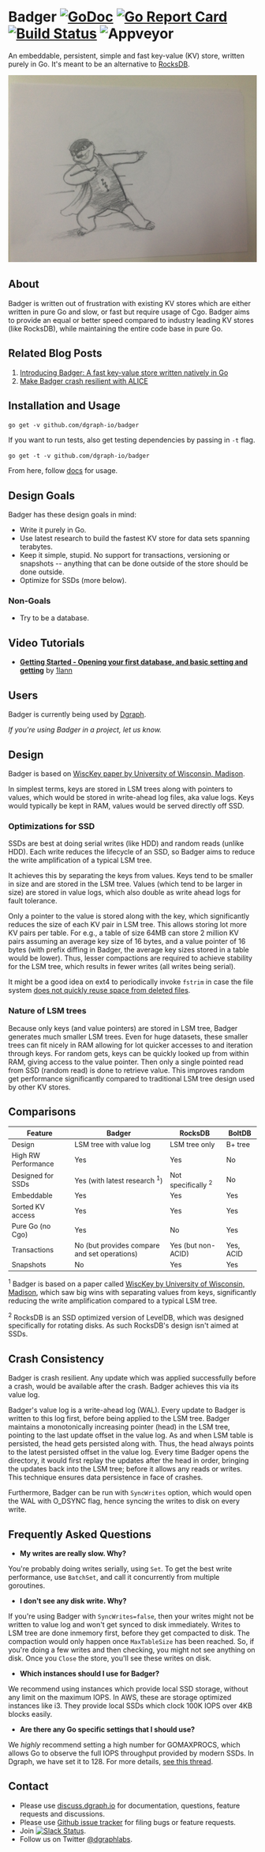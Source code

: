 # Badger [![GoDoc](https://godoc.org/github.com/dgraph-io/badger?status.svg)](https://godoc.org/github.com/dgraph-io/badger) [![Go Report Card](https://goreportcard.com/badge/github.com/dgraph-io/badger)](https://goreportcard.com/report/github.com/dgraph-io/badger) [![Build Status](https://travis-ci.org/dgraph-io/badger.svg?branch=master)](https://travis-ci.org/dgraph-io/badger) ![Appveyor](https://ci.appveyor.com/api/projects/status/github/dgraph-io/badger?branch=master&svg=true)

An embeddable, persistent, simple and fast key-value (KV) store, written purely in Go. It's meant to be an alternative to [RocksDB](https://github.com/facebook/rocksdb).

![Badger sketch](/images/sketch.jpg)

## About

Badger is written out of frustration with existing KV stores which are either written in pure Go and slow, or fast but require usage of Cgo.
Badger aims to provide an equal or better speed compared to industry leading KV stores (like RocksDB), while maintaining the entire code base in pure Go.

## Related Blog Posts

1. [Introducing Badger: A fast key-value store written natively in Go](https://open.dgraph.io/post/badger/)
2. [Make Badger crash resilient with ALICE](https://blog.dgraph.io/post/alice/)

## Installation and Usage

`go get -v github.com/dgraph-io/badger`

If you want to run tests, also get testing dependencies by passing in `-t` flag.

`go get -t -v github.com/dgraph-io/badger`

From here, follow [docs](https://godoc.org/github.com/dgraph-io/badger) for usage.

## Design Goals

Badger has these design goals in mind:

- Write it purely in Go.
- Use latest research to build the fastest KV store for data sets spanning terabytes.
- Keep it simple, stupid. No support for transactions, versioning or snapshots -- anything that can be done outside of the store should be done outside.
- Optimize for SSDs (more below).

### Non-Goals

- Try to be a database.

## Video Tutorials

- **[Getting Started - Opening your first database, and basic setting and getting](https://www.youtube.com/watch?v=XBKq39caRZ8)** by [1lann](https://github.com/1lann)

## Users

Badger is currently being used by [Dgraph](https://github.com/dgraph-io/dgraph).

*If you're using Badger in a project, let us know.*

## Design

Badger is based on [WiscKey paper by University of Wisconsin, Madison](https://www.usenix.org/system/files/conference/fast16/fast16-papers-lu.pdf).

In simplest terms, keys are stored in LSM trees along with pointers to values, which would be stored in write-ahead log files, aka value logs.
Keys would typically be kept in RAM, values would be served directly off SSD.

### Optimizations for SSD

SSDs are best at doing serial writes (like HDD) and random reads (unlike HDD).
Each write reduces the lifecycle of an SSD, so Badger aims to reduce the write amplification of a typical LSM tree.

It achieves this by separating the keys from values. Keys tend to be smaller in size and are stored in the LSM tree.
Values (which tend to be larger in size) are stored in value logs, which also double as write ahead logs for fault tolerance.

Only a pointer to the value is stored along with the key, which significantly reduces the size of each KV pair in LSM tree.
This allows storing lot more KV pairs per table. For e.g., a table of size 64MB can store 2 million KV pairs assuming an average key size of 16 bytes, and a value pointer of 16 bytes (with prefix diffing in Badger, the average key sizes stored in a table would be lower).
Thus, lesser compactions are required to achieve stability for the LSM tree, which results in fewer writes (all writes being serial).

It might be a good idea on ext4 to periodically invoke `fstrim` in case the file system [does not quickly reuse space from deleted files](http://www.ogris.de/blkalloc/).

### Nature of LSM trees

Because only keys (and value pointers) are stored in LSM tree, Badger generates much smaller LSM trees.
Even for huge datasets, these smaller trees can fit nicely in RAM allowing for lot quicker accesses to and iteration through keys.
For random gets, keys can be quickly looked up from within RAM, giving access to the value pointer.
Then only a single pointed read from SSD (random read) is done to retrieve value.
This improves random get performance significantly compared to traditional LSM tree design used by other KV stores.

## Comparisons

| Feature             | Badger                                       | RocksDB                       | BoltDB    |
| -------             | ------                                       | -------                       | ------    |
| Design              | LSM tree with value log                      | LSM tree only                 | B+ tree   |
| High RW Performance | Yes                                          | Yes                           | No        |
| Designed for SSDs   | Yes (with latest research <sup>1</sup>)      | Not specifically <sup>2</sup> | No        |
| Embeddable          | Yes                                          | Yes                           | Yes       |
| Sorted KV access    | Yes                                          | Yes                           | Yes       |
| Pure Go (no Cgo)    | Yes                                          | No                            | Yes       |
| Transactions        | No (but provides compare and set operations) | Yes (but non-ACID)            | Yes, ACID |
| Snapshots           | No                                           | Yes                           | Yes       |

<sup>1</sup> Badger is based on a paper called [WiscKey by University of Wisconsin, Madison](https://www.usenix.org/system/files/conference/fast16/fast16-papers-lu.pdf), which saw big wins with separating values from keys, significantly reducing the write amplification compared to a typical LSM tree.

<sup>2</sup> RocksDB is an SSD optimized version of LevelDB, which was designed specifically for rotating disks.
As such RocksDB's design isn't aimed at SSDs.

## Crash Consistency

Badger is crash resilient. Any update which was applied successfully before a crash, would be available after the crash.
Badger achieves this via its value log.

Badger's value log is a write-ahead log (WAL). Every update to Badger is written to this log first, before being applied to the LSM tree.
Badger maintains a monotonically increasing pointer (head) in the LSM tree, pointing to the last update offset in the value log.
As and when LSM table is persisted, the head gets persisted along with.
Thus, the head always points to the latest persisted offset in the value log.
Every time Badger opens the directory, it would first replay the updates after the head in order, bringing the updates back into the LSM tree; before it allows any reads or writes.
This technique ensures data persistence in face of crashes.

Furthermore, Badger can be run with `SyncWrites` option, which would open the WAL with O_DSYNC flag, hence syncing the writes to disk on every write.

## Frequently Asked Questions

- **My writes are really slow. Why?**

You're probably doing writes serially, using `Set`. To get the best write performance, use `BatchSet`, and call it
concurrently from multiple goroutines.

- **I don't see any disk write. Why?**

If you're using Badger with `SyncWrites=false`, then your writes might not be written to value log
and won't get synced to disk immediately. Writes to LSM tree are done inmemory first, before they
get compacted to disk. The compaction would only happen once `MaxTableSize` has been reached. So, if
you're doing a few writes and then checking, you might not see anything on disk. Once you `Close`
the store, you'll see these writes on disk.

- **Which instances should I use for Badger?**

We recommend using instances which provide local SSD storage, without any limit
on the maximum IOPS. In AWS, these are storage optimized instances like i3. They
provide local SSDs which clock 100K IOPS over 4KB blocks easily.

- **Are there any Go specific settings that I should use?**

We *highly* recommend setting a high number for GOMAXPROCS, which allows Go to
observe the full IOPS throughput provided by modern SSDs. In Dgraph, we have set
it to 128. For more details, [see this
thread](https://groups.google.com/d/topic/golang-nuts/jPb_h3TvlKE/discussion).

## Contact
- Please use [discuss.dgraph.io](https://discuss.dgraph.io) for documentation, questions, feature requests and discussions.
- Please use [Github issue tracker](https://github.com/dgraph-io/badger/issues) for filing bugs or feature requests.
- Join [![Slack Status](http://slack.dgraph.io/badge.svg)](http://slack.dgraph.io).
- Follow us on Twitter [@dgraphlabs](https://twitter.com/dgraphlabs).
